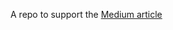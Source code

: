 A repo to support the [Medium article](https://medium.com/swlh/common-errors-when-using-custom-fonts-in-your-ios-app-15b5a30b7405)

